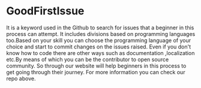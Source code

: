 # GoodFirstIssue
It is a keyword used in the Github to search for issues that a beginner in this process can attempt.
It includes divisions based on programming languages too.Based on your skill you can choose the programming language of your choice and start to commit changes on the issues raised.
Even if you don't know how to code there are other ways such as documentation ,localization etc.By means of which you can be the contributor to open source community.
So through our website will help beginners in this process to get going through their journey.
For more information you can check our repo above.
